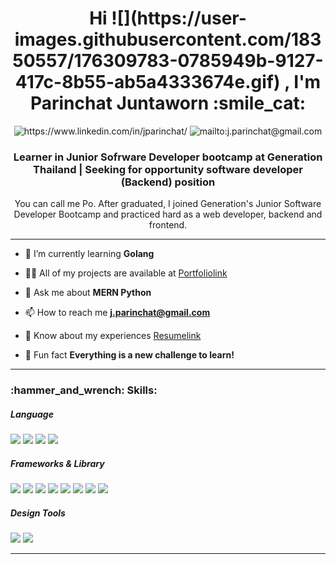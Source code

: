 <h1 align="center">Hi ![](https://user-images.githubusercontent.com/18350557/176309783-0785949b-9127-417c-8b55-ab5a4333674e.gif) , I'm Parinchat Juntaworn :smile_cat:</h1>
<div id="badges" align="center">
  <img src="https://img.shields.io/badge/LinkedIn-blue?style=for-the-badge&logo=linkedin&logoColor=white" alt="https://www.linkedin.com/in/jparinchat/"/>
  <img src="https://img.shields.io/badge/Gmail-D14836?style=for-the-badge&logo=gmail&logoColor=white" alt="mailto:j.parinchat@gmail.com"/>
</div>
<h3 align="center">Learner in Junior Sofrware Developer bootcamp at Generation Thailand | Seeking for opportunity software developer (Backend) position</h3>
<p align="center">You can call me Po. After graduated, I joined Generation's Junior Software Developer Bootcamp and practiced hard as
a web developer, backend and frontend.</p>

___

- 🌱 I’m currently learning **Golang**

- 👨‍💻 All of my projects are available at [Portfoliolink](https://parinchatj.vercel.app/)

- 💬 Ask me about **MERN Python**

- 📫 How to reach me **j.parinchat@gmail.com**

- 📄 Know about my experiences [Resumelink](https://drive.google.com/drive/u/2/folders/15nCqbuA-4EfJJzBqN1Y9YWr6d3hYu2sH)

- :dizzy: Fun fact **Everything is a new challenge to learn!**


___


<h3 align="left">:hammer_and_wrench: Skills:</h3>

<h5 align="left">Language</h5>
<div>
<img src="https://img.shields.io/badge/JavaScript-323330?style=for-the-badge&logo=javascript&logoColor=F7DF1E](https://img.shields.io/badge/JavaScript-323330?style=for-the-badge&logo=javascript&logoColor=F7DF1E" />
<img src="https://img.shields.io/badge/HTML5-E34F26?style=for-the-badge&logo=html5&logoColor=white](https://img.shields.io/badge/HTML5-E34F26?style=for-the-badge&logo=html5&logoColor=white" />
<img src="https://img.shields.io/badge/CSS3-1572B6?style=for-the-badge&logo=css3&logoColor=white](https://img.shields.io/badge/CSS3-1572B6?style=for-the-badge&logo=css3&logoColor=white" />
<img src="https://img.shields.io/badge/Python-FFD43B?style=for-the-badge&logo=python&logoColor=blue](https://img.shields.io/badge/Python-FFD43B?style=for-the-badge&logo=python&logoColor=blue" />
</div>

<h5 align="left">Frameworks & Library</h5>
<div>
<img src="https://img.shields.io/badge/Node.js-339933?style=for-the-badge&logo=nodedotjs&logoColor=white" />
<img src="https://img.shields.io/badge/Express.js-000000?style=for-the-badge&logo=express&logoColor=white" />
<img src="https://img.shields.io/badge/Postman-FF6C37?style=for-the-badge&logo=Postman&logoColor=white" />
<img src="https://img.shields.io/badge/React-20232A?style=for-the-badge&logo=react&logoColor=61DAFB" />
<img src="https://img.shields.io/badge/Sass-CC6699?style=for-the-badge&logo=sass&logoColor=white" />
<img src="https://img.shields.io/badge/Bootstrap-563D7C?style=for-the-badge&logo=bootstrap&logoColor=white" />
<img src="https://img.shields.io/badge/npm-CB3837?style=for-the-badge&logo=npm&logoColor=white" />
<img src="https://img.shields.io/badge/Vite-B73BFE?style=for-the-badge&logo=vite&logoColor=FFD62E" />
</div>

<h5 align="left">Design Tools</h5>
<div>
<img src="https://img.shields.io/badge/Figma-F24E1E?style=for-the-badge&logo=figma&logoColor=white](https://img.shields.io/badge/Figma-F24E1E?style=for-the-badge&logo=figma&logoColor=white" />
<img src="https://img.shields.io/badge/Canva-%2300C4CC.svg?&style=for-the-badge&logo=Canva&logoColor=white](https://img.shields.io/badge/Canva-%2300C4CC.svg?&style=for-the-badge&logo=Canva&logoColor=white" />
</div>

___
